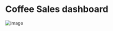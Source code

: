 # Coffee Sales dashboard
![image](https://github.com/user-attachments/assets/61b58b25-63c7-4f69-8935-360eb76f3351)
